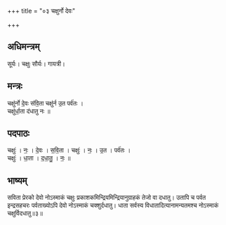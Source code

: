 +++
title = "०३ चक्षुर्नो देवः"

+++
## अधिमन्त्रम्
सूर्यः। चक्षुः सौर्यः। गायत्री।

## मन्त्रः
चक्षु॑र्नो दे॒वः स॑वि॒ता चक्षु॑र्न उ॒त पर्व॑तः ।  
चक्षु॑र्धा॒ता द॑धातु नः ॥

## पदपाठः
चक्षुः॑ । नः॒ । दे॒वः । स॒वि॒ता । चक्षुः॑ । नः॒ । उ॒त । पर्व॑तः ।  
चक्षुः॑ । धा॒ता । द॒धा॒तु॒ । नः॒ ॥

## भाष्यम्
सविता प्रेरको देवो नोऽस्माकं चक्षुः प्रकाशकमिन्द्रियमिन्द्रियानुग्राहकं तेजो वा दधातु। उतापि च पर्वत इन्द्रसहचरः पर्वताख्योऽपि देवो नोऽस्माकं चक्शुर्दधातु। धाता सर्वस्य विधातादित्यानामन्यतमश्च नोऽस्माकं चक्षुर्विदधातु॥३॥